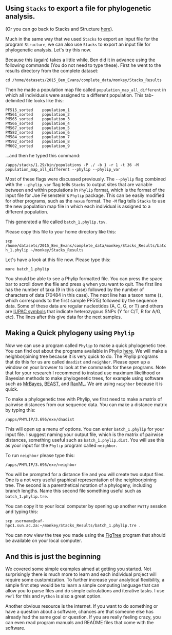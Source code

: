 ## Using `Stacks` to export a file for phylogenetic analysis.

(Or you can go back to Stacks and Structure [here](https://github.com/evansbenj/Reduced-Representation-Workshop/blob/master/8_Stacks_and_Structure.md)).

Much in the same way that we used `Stacks` to export an input file for the program `Structure`, we can also use `Stacks` to export an input file for phylogenetic analysis.  Let's try this now.

Because this (again) takes a little while, Ben did it in advance using the following commands (You do not need to type these).  First he went to the results directory from the complete dataset:

`cd /home/datasets/2015_Ben_Evans/complete_data/monkey/Stacks_Results`

Then he made a population map file called `population_map_all_different` in which all individuals were assigned to a different population.  This tab-delimited file looks like this:

```
PF515_sorted    population_1
PM561_sorted    population_2
PM565_sorted    population_3
PM566_sorted    population_4
PM567_sorted    population_5
PM582_sorted    population_6
PM584_sorted    population_7
PM592_sorted    population_8
PM602_sorted    population_9
```

...and then he typed this command:

`/apps/stacks/1.29/bin/populations -P ./ -b 1 -r 1 -t 36 -M population_map_all_different --phylip --phylip_var`

Most of these flags were discussed previously.  The `--phylip` flag combined with the `--phylip_var` flag tells `Stacks` to output sites that are variable between and within populations in `Phylip` format, which is the format of the input file for Joe Felsenstein's `Phylip` package.  This can be easily modified for other programs, such as the `nexus` format.  The `-M` flag tells `Stacks` to use the new population map file in which each individual is assigned to a different population.

This generated a file called `batch_1.phylip.tsv`.  

Please copy this file to your home directory like this:

`scp /home/datasets/2015_Ben_Evans/complete_data/monkey/Stacks_Results/batch_1.phylip ~/monkey/Stacks_Results`

Let's have a look at this file now.  Please type this:

`more batch_1.phylip`

You should be able to see a Phylip formatted file. You can press the space bar to scroll down the file and press `q` when you want to quit.  The first line has the number of taxa (9 in this case) followed by the number of characters of data (70484 in this case).  The next line has a taxon name (`1`, which corresponds to the first sample PF515) followed by the sequence data.  Some of these data are regular nucleotides (A, C, G, or T) and others are [IUPAC symbols](http://www.bioinformatics.org/sms/iupac.html) that indicate heterozygous SNPs (Y for C/T, R for A/G, etc).  The lines after this give data for the next samples.

## Making a Quick phylogeny using `Phylip`

Now we can use a program called `Phylip` to make a quick phylogenetic tree.  You can find out about the programs available in Phylip [here](http://evolution.genetics.washington.edu/phylip/phylip.html). We will make a neighborjoining tree because it is very quick to do. The Phylip programs that do this for us are called `dnadist` and `neighbor`.  Please open up a window on your browser to look at the commands for these programs.  Note that for your research I recommend to instead use maximum likelihood or Bayesian methods to make phylogenetic trees, for example using software such as [MrBayes](http://mrbayes.sourceforge.net/), [BEAST](http://beast.bio.ed.ac.uk/), and [RaxML](http://sco.h-its.org/exelixis/web/software/raxml/index.html).  We are using `neighbor` because it is quick.

To make a phylogenetic tree with Phylip, we first need to make a matrix of pairwise distances from our sequence data.  You can make a distance matrix by typing this:

`/apps/PHYLIP/3.696/exe/dnadist`

This will open up a menu of options.  You can enter `batch_1.phylip` for your input file.  I suggest naming your output file, which is the matrix of pairwise distances, something useful such as `batch_1.phylip.dist`.  You will use this as your input for the `Phylip` program called `neighbor`.

To run `neighbor` please type this:

`/apps/PHYLIP/3.696/exe/neighbor`

You will be prompted for a distance file and you will create two output files.  One is a not very useful graphical representation of the neighborjoining tree.  The second is a parenthetical notation of a phylogeny, including branch lengths.  Name this second file something useful such as `batch_1.phylip.tre`.

You can copy it to your local computer by opening up another `PuTTy` session and typing this:

`scp username@caf-hpc1.sun.ac.za:~/monkey/Stacks_Results/batch_1.phylip.tre .`

You can now view the tree you made using the [FigTree](http://tree.bio.ed.ac.uk/software/figtree/) program that should be available on your local computer.

## And this is just the beginning

We covered some simple examples aimed at getting you started.  Not surprisingly there is much more to learn and each individual project will require some customization. To further increase your analytical flexibility, a simple first step would be to learn a simple computing language that can allow you to parse files and do simple calculations and iterative tasks.  I use `Perl` for this and `Python` is also a great option.  

Another obvious resource is the internet.  If you want to do something or have a question about a software, chances are that someone else has already had the same goal or question.  If you are really feeling crazy, you can even read program manuals and README files that come with the software.



